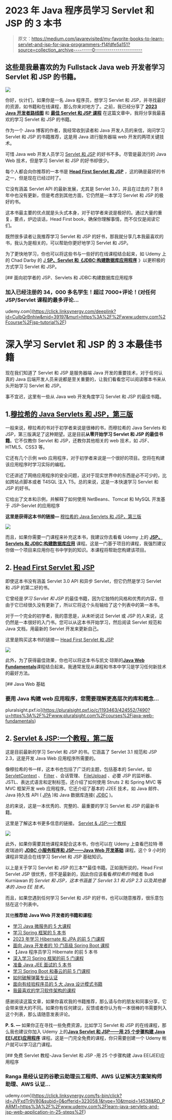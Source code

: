 # 2023 年 Java 程序员学习 Servlet 和 JSP 的 3 本书

> 原文：<https://medium.com/javarevisited/my-favorite-books-to-learn-servlet-and-jsp-for-java-programmers-f14fdfe5a151?source=collection_archive---------0----------------------->

## 这些是我最喜欢的为 Fullstack Java web 开发者学习 Servlet 和 JSP 的书籍。

![](img/b29468e79e219cb9e9f670788ef6324d.png)

你好，伙计们，如果你是一名 Java 程序员，想学习 Servlet 和 JSP，并寻找最好的资源，如书籍和在线课程，那么你来对地方了。之前，我已经分享了 [**2023 Java 开发者路线图**](/javarevisited/the-java-programmer-roadmap-f9db163ef2c2) 和 [**最佳 Servlet 和 JSP 课程**](/javarevisited/10-best-servlet-and-jsp-online-courses-for-java-developers-d23cf6902360) 在这篇文章中，我将分享我最喜欢的学习 Servlet 和 JSP 的书籍。

作为一个 Java 博客的作者，我经常收到读者和 Java 开发人员的来信，询问学习 Servlet 和 JSP 的书籍推荐，这是用 Java 进行服务器端 web 开发的两项关键技术。

可惜 Java web 开发人员学习 [Servlet 和 JSP](http://www.java67.com/2018/02/5-free-servlet-jsp-and-jdbc-online-courses-for-java-developers.html) 的好书不多。尽管是最流行的 Java Web 技术，但是学习 Servlet 和 JSP 的好书却很少。

每个人都会向你推荐的一本书是 [**Head First Servlet 和 JSP**](http://www.amazon.com/Head-First-Servlets-JSP-Certified/dp/0596516681?tag=javamysqlanta-20) ，这的确是最好的书之一，但是现在已经过时了。

它没有涵盖 Servlet API 的最新发展，尤其是 Servlet 3.0，并且在过去的 7 到 8 年中也没有更新，但是考虑到其他方面，它仍然是一本学习 Servlet 和 JSP 的极好的书。

这本书最主要的优点就是头头式本身，对于初学者来说是极好的。通过大量的重复，要点，炉边谈话，Head First book，确保你理解事情，而不仅仅是阅读它们。

既然很多读者让我推荐学习 Servlet 和 JSP 的好书，那我就分享几本我最喜欢的书，我认为是相关的，可以帮助你更好地学习 Servlet 和 JSP。

为了更快地学习，你也可以将这些书与一些好的在线课程结合起来，如 Udemy 上的 Chad Darby 的 [J **SP、Servlet 和《JDBC:构建数据库应用程序**](https://click.linksynergy.com/deeplink?id=CuIbQrBnhiw&mid=39197&murl=https%3A%2F%2Fwww.udemy.com%2Fcourse%2Fjsp-tutorial%2F) 》以更积极的方式学习 Servlet 和 JSP。

[](https://click.linksynergy.com/deeplink?id=CuIbQrBnhiw&mid=39197&murl=https%3A%2F%2Fwww.udemy.com%2Fcourse%2Fjsp-tutorial%2F) [## 面向初学者的 JSP、Servlets 和 JDBC:构建数据库应用程序

### 加入已经注册的 34，000 多名学生！超过 7000+评论！(对任何 JSP/Servlet 课程的最多评论…

udemy.com](https://click.linksynergy.com/deeplink?id=CuIbQrBnhiw&mid=39197&murl=https%3A%2F%2Fwww.udemy.com%2Fcourse%2Fjsp-tutorial%2F) 

# 深入学习 Servlet 和 JSP 的 3 本最佳书籍

现在我们知道了 Servlet 和 JSP 是服务器端 Java 开发的重要技术，对于任何认真的 Java 后端开发人员来说都是至关重要的，让我们看看您可以阅读哪本书来从头开始学习 Servlet 和 JSP。

事不宜迟，这里有一些从 Java web 开发角度学习 Servlet 和 JSP 的最佳书籍。

## 1.[穆拉希的 Java Servlets 和 JSP，第三版](http://www.amazon.com/Murachs-Java-Servlets-Edition-Murach/dp/1890774782?tag=javamysqlanta-20)

一般来说，穆拉希的书对于初学者来说是很棒的书，而穆拉希的 Java Servlets 和 JSP，第三版满足了这种期望。这是目前**从零开始学习 Servlet 和 JSP 的最佳书籍**。它不仅教你 Servlet 和 JSP，还教你其他相关的 web 技术，如 JSF、HTML5、CSS3 等。

它还有几个示例 web 应用程序，对于初学者来说是一个很好的项目。您将在构建该应用程序时学习实际的编程。

它还讲述了网络应用程序的安全问题，这对于现实世界中的东西是必不可少的，比如跨站点脚本或者 T4SQL 注入 T5。总的来说，这是一本快速学习 Servlet 和 JSP 的好书。

它给出了文本和示例，并解释了如何使用 NetBeans、Tomcat 和 MySQL 开发基于 JSP-Servlet 的应用程序

**这里是获得这本书的链接—** [穆拉希的 Java Servlets 和 JSP，第三版](http://www.amazon.com/Murachs-Java-Servlets-Edition-Murach/dp/1890774782?tag=javamysqlanta-20)

[![](img/3b3a7b51eaa14974b8f3f564f65acb92.png)](http://www.amazon.com/Murachs-Java-Servlets-Edition-Murach/dp/1890774782?tag=javamysqlanta-20)

而且，如果你需要一门课程来补充这本书，我建议你去看看 Udemy 上的 [**JSP、Servlets 和 JDBC:构建数据库应用**](https://click.linksynergy.com/deeplink?id=CuIbQrBnhiw&mid=39197&murl=https%3A%2F%2Fwww.udemy.com%2Fcourse%2Fjsp-tutorial%2F) 课程。这是一门基于项目的课程，我强烈建议你做一个项目来应用你在书中学到的知识。本课程将帮助您构建该项目。

## 2. [Head First Servlet 和 JSP](http://www.amazon.com/Head-First-Servlets-JSP-Certified/dp/0596516681?tag=javamysqlanta-20)

即使这本书没有涵盖 Servlet 3.0 API 和异步 Servlet，但它仍然是学习 Servlet 和 JSP 的第二好的书。

它曾经是*学习 Servlet 和 JSP* 的最佳书籍，因为它独特的风格和优秀的内容，但由于它已经很久没有更新了，所以它将这个头衔输给了这个列表中的第一本书。

对于一个完全的初学者，我的意思是，从未听说过 Servlet 或 JSP 的人来说，这仍然是一本很好的入门书。您可以从这本书开始学习，然后阅读 Servlet 规范和 Java 文档，用最新的 Servlet 开发来更新自己。

这里是购买这本书的链接— [Head First Servlet 和 JSP](http://www.amazon.com/Head-First-Servlets-JSP-Certified/dp/0596516681?tag=javamysqlanta-20)

[![](img/b029711b20123d1ea820739187a5910d.png)](http://www.amazon.com/Head-First-Servlets-JSP-Certified/dp/0596516681?tag=javamysqlanta-20)

此外，为了获得最佳效果，你也可以将这本书与凯文·琼斯的[**Java Web Fundamentals**](https://pluralsight.pxf.io/c/1193463/424552/7490?u=https%3A%2F%2Fwww.pluralsight.com%2Fcourses%2Fjava-web-fundamentals)课程结合起来。我通常发现从课程和书本中学习是学习任何新技术的最好方法。

[](https://pluralsight.pxf.io/c/1193463/424552/7490?u=https%3A%2F%2Fwww.pluralsight.com%2Fcourses%2Fjava-web-fundamentals) [## Java Web 基础

### 要用 Java 构建 web 应用程序，您需要理解更高层次的库和概念…

pluralsight.pxf.io](https://pluralsight.pxf.io/c/1193463/424552/7490?u=https%3A%2F%2Fwww.pluralsight.com%2Fcourses%2Fjava-web-fundamentals) 

## 2. [Servlet & JSP:一个教程，第二版](https://www.amazon.com/Servlet-JSP-Tutorial-Budi-Kurniawan/dp/1771970278?tag=javamysqlanta-20)

这是目前最新的学习 Servlet 和 JSP 的书。它涵盖了 Servlet 3.1 规范和 JSP 2.3，这是开发 Java Web 应用程序所需要的。

像穆拉希的书一样，这本书也包括了广泛的主题，包括基本的 Servlet，如 [ServletContext](http://javarevisited.blogspot.sg/2012/03/how-to-get-servletcontext-in-servlet.html) 、 [Filter](https://www.java67.com/2021/07/servlet-and-filter-interview-questions-answers-java-.html) 、会话管理、 [FileUpload](http://javarevisited.blogspot.sg/2013/07/ile-upload-example-in-servlet-and-jsp-java-web-tutorial-example.html) 、必要 JSP 的监听器、JSTL、表达式语言和定制标签。还介绍了如何使用 Struts 2 和 Spring MVC 等 MVC 框架开发 web 应用程序。它还介绍了基本的 J2EE 技术，如 Java 邮件、Java 持久性 API ( [JPA](/javarevisited/top-5-hibernate-online-training-courses-for-beginners-and-advance-java-programmers-469460596b2b) )和 Java 数据库连接( [JDBC](/javarevisited/top-5-courses-to-learn-jdbc-and-database-connectivity-for-java-developers-free-and-best-of-lot-7945156fcc3?source=---------9------------------) )。

总的来说，这是一本优秀的、完整的、最重要的学习 Servlet 和 JSP 的最新书籍。

这里是了解这本书更多信息的链接。 [Servlet & JSP:一个教程](https://www.amazon.com/Servlet-JSP-Tutorial-Budi-Kurniawan/dp/1771970278?tag=javamysqlanta-20)

![](img/5ab2437deaba622dd931e1f731a87510.png)

此外，如果你需要其他课程来配合这本书，你也可以在 Udemy 上查看巴拉特·蒂皮瑞迪的 [**JDBC 小服务程序和 JSP——Java Web 开发基础**](https://click.linksynergy.com/deeplink?id=CuIbQrBnhiw&mid=39197&murl=https%3A%2F%2Fwww.udemy.com%2Fcourse%2Fjdbcservletsandjsp%2F) 课程。这个 9 小时的课程非常适合在线学习 Servlet 和 JSP 基础知识。

以上是关于学习 Servlet 和 JSP 的三本**最佳书籍。正如我所说的，Head First Servlet JSP 很优秀，但不是最新的，因此你应该看看*穆拉希的书*或者 Budi Kurniawan 的 *Servlet 和 JSP，*这本书涵盖了 Servlet 3.1 和 JSP 2.3 以及其他基本的 Java EE 技术。**

而且，如果您遇到任何学习 Servlet 和 JSP 的好书，也可以随意推荐，很乐意包括在这个列表中。

其他**推荐给 Java Web 开发者的书籍和课程**:

*   [学习 Java 微服务的 5 大课程](/javarevisited/top-5-courses-to-learn-microservices-in-java-and-spring-framework-e9fed1ba804d)
*   [学习 Spring 框架的 5 本书](http://www.java67.com/2016/12/5-spring-framework-books-for-java-programmers.html)
*   [2023 年学习 Hibernate 和 JPA 的前 5 门课程](https://javarevisited.blogspot.com/2018/01/top-5-hibernate-and-jpa-courses-for-java-programmers-learn-online.html)
*   [面向 Java 开发者的 10 门高级 Spring Boot 课程](/javarevisited/10-advanced-spring-boot-courses-for-experienced-java-developers-5e57606816bd)
*   【Java 程序员学习 Hibernate 的前 5 本书
*   [深入学习 Spring 框架的前 5 门课程](https://javarevisited.blogspot.com/2018/06/top-6-spring-framework-online-courses-Java-programmers.html)
*   [准备 Java JEE 面试的 5 本书](http://javarevisited.blogspot.sg/2015/12/5-good-books-for-java-jee-programming.html)
*   [学习 Spring Boot 和春云的前 5 门课程](https://javarevisited.blogspot.com/2018/02/top-5-spring-microservices-courses-with-spring-boot-and-spring-cloud.html)
*   [如何破解弹簧专业认证](https://javarevisited.blogspot.com/2018/08/how-to-crack-spring-core-professional-certification-exam-java-latest.html#axzz5j90KOik7)
*   [面向有经验程序员的 5 大 Java 设计模式书籍](http://www.java67.com/2016/10/top-5-object-oriented-analysis-and-design-patterns-book-java.html)
*   [我最喜欢的学习软件架构的课程](/javarevisited/top-5-courses-to-learn-software-architecture-in-2020-best-of-lot-5d34ebc52e9)

感谢阅读这篇文章，如果你喜欢我的书籍推荐，那么请与你的朋友和同事分享，它会带来很大的不同。如果你有任何建议，反馈或者你认为有一本很棒的书需要列入这个列表，那么请随意发表评论。

**P. S. —** 如果你正在寻找一些免费资源，比如学习 Servlet 和 JSP 的在线课程，那么我也建议你加入 Udemy 上的[**Java Servlet 和 JSP——用 25 个步骤构建 Java EE(JEE)应用程序**](https://click.linksynergy.com/fs-bin/click?id=JVFxdTr9V80&subid=0&offerid=323058.1&type=10&tmpid=14538&RD_PARM1=https%3A%2F%2Fwww.udemy.com%2Flearn-java-servlets-and-jsp-web-application-in-25-steps%2F) 课程。这是一门完全免费的课程，你只需要创建一个 Udemy 帐户就可以学习这门课程。

[](https://click.linksynergy.com/fs-bin/click?id=JVFxdTr9V80&subid=0&offerid=323058.1&type=10&tmpid=14538&RD_PARM1=https%3A%2F%2Fwww.udemy.com%2Flearn-java-servlets-and-jsp-web-application-in-25-steps%2F) [## 免费 Servlet 教程-Java Servlet 和 JSP -用 25 个步骤构建 Java EE(JEE)应用程序

### Ranga 是经认证的谷歌云助理云工程师、AWS 认证解决方案架构师助理、AWS 认证…

udemy.com](https://click.linksynergy.com/fs-bin/click?id=JVFxdTr9V80&subid=0&offerid=323058.1&type=10&tmpid=14538&RD_PARM1=https%3A%2F%2Fwww.udemy.com%2Flearn-java-servlets-and-jsp-web-application-in-25-steps%2F)